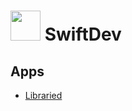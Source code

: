 # <img src="https://apps.swiftdev.dev/SwiftDevLogo.png" width="48"> SwiftDev



## Apps
- [Libraried](/Libraried/)

<style>
 .sidebar{
 display: none;
 }
  .header {
  display: none;
  .footer {
    display: none;
  }
</style>

